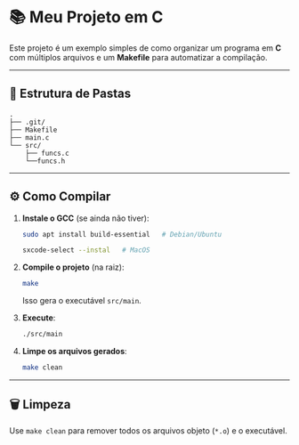 # 📚 Meu Projeto em C

Este projeto é um exemplo simples de como organizar um programa em **C** com múltiplos arquivos e um **Makefile** para automatizar a compilação.

---

## 📂 Estrutura de Pastas

```
.
├── .git/
├── Makefile
├── main.c
└── src/
    ├── funcs.c
    └──funcs.h
```

---

## ⚙️ Como Compilar

1. **Instale o GCC** (se ainda não tiver):

   ```bash
   sudo apt install build-essential   # Debian/Ubuntu
   ```

   ```bash
   sxcode-select --instal   # MacOS
   ```

2. **Compile o projeto** (na raiz):

   ```bash
   make
   ```

   Isso gera o executável `src/main`.

3. **Execute**:

   ```bash
   ./src/main
   ```

4. **Limpe os arquivos gerados**:

   ```bash
   make clean
   ```

---

## 🗑️ Limpeza

Use `make clean` para remover todos os arquivos objeto (`*.o`) e o executável.
